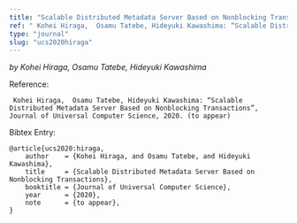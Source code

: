 ```yaml
---
title: "Scalable Distributed Metadata Server Based on Nonblocking Transactions"
ref: " Kohei Hiraga,  Osamu Tatebe, Hideyuki Kawashima: “Scalable Distributed Metadata Server Based on Nonblocking Transactions”, Journal of Universal Computer Science, 2020. (to appear)"
type: "journal"
slug: "ucs2020hiraga"
---
```


_by Kohei Hiraga, Osamu Tatebe, Hideyuki Kawashima_

Reference:

```
 Kohei Hiraga,  Osamu Tatebe, Hideyuki Kawashima: “Scalable Distributed Metadata Server Based on Nonblocking Transactions”, Journal of Universal Computer Science, 2020. (to appear)
```

Bibtex Entry:

```
@article{ucs2020:hiraga,
	author    = {Kohei Hiraga, and Osamu Tatebe, and Hideyuki Kawashima},
	title     = {Scalable Distributed Metadata Server Based on Nonblocking Transactions},
	booktitle = {Journal of Universal Computer Science},
	year      = {2020},
	note      = {to appear},
}
```
